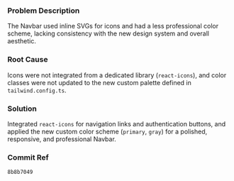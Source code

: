 ### Problem Description
The Navbar used inline SVGs for icons and had a less professional color scheme, lacking consistency with the new design system and overall aesthetic.

### Root Cause
Icons were not integrated from a dedicated library (`react-icons`), and color classes were not updated to the new custom palette defined in `tailwind.config.ts`.

### Solution
Integrated `react-icons` for navigation links and authentication buttons, and applied the new custom color scheme (`primary`, `gray`) for a polished, responsive, and professional Navbar.

### Commit Ref
`8b8b7049`